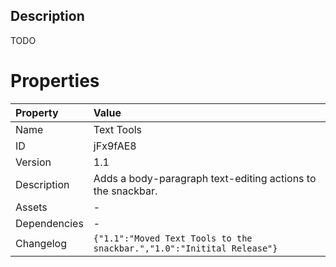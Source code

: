 <h2>Description</h2><p>TODO</p>

# Properties

| Property | Value |
| :--- | :--- |
| Name | Text Tools |
| ID | jFx9fAE8 |
| Version | 1.1 |
| Description | Adds a body-paragraph text-editing actions to the snackbar. |
| Assets | - |
| Dependencies | - |
| Changelog | `{"1.1":"Moved Text Tools to the snackbar.","1.0":"Initital Release"}` |